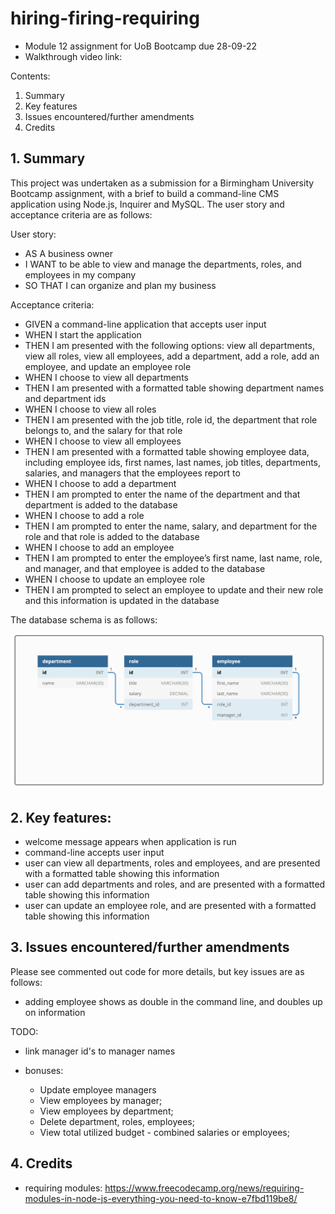 # hiring-firing-requiring
- Module 12 assignment for UoB Bootcamp due 28-09-22
- Walkthrough video link: 

Contents:

1. Summary
2. Key features
3. Issues encountered/further amendments
4. Credits

## 1. Summary

This project was undertaken as a submission for a Birmingham University Bootcamp assignment, with a brief to build a command-line CMS application using Node.js, Inquirer and MySQL.  The user story and acceptance criteria are as follows:

User story:

- AS A business owner
- I WANT to be able to view and manage the departments, roles, and employees in my company
- SO THAT I can organize and plan my business

Acceptance criteria:

- GIVEN a command-line application that accepts user input
- WHEN I start the application
- THEN I am presented with the following options: view all departments, view all roles, view all employees, add a department, add a role, add an employee, and update an employee role
- WHEN I choose to view all departments
- THEN I am presented with a formatted table showing department names and department ids
- WHEN I choose to view all roles
- THEN I am presented with the job title, role id, the department that role belongs to, and the salary for that role
- WHEN I choose to view all employees
- THEN I am presented with a formatted table showing employee data, including employee ids, first names, last names, job titles, departments, salaries, and managers that the employees report to
- WHEN I choose to add a department
- THEN I am prompted to enter the name of the department and that department is added to the database
- WHEN I choose to add a role
- THEN I am prompted to enter the name, salary, and department for the role and that role is added to the database
- WHEN I choose to add an employee
- THEN I am prompted to enter the employee’s first name, last name, role, and manager, and that employee is added to the database
- WHEN I choose to update an employee role
- THEN I am prompted to select an employee to update and their new role and this information is updated in the database

The database schema is as follows:

<img src ="assets/images/Screenshot 2022-09-25 at 14.45.57.png">


## 2. Key features:

- welcome message appears when application is run
- command-line accepts user input
- user can view all departments, roles and employees, and are presented with a formatted table showing this information
- user can add departments and roles, and are presented with a formatted table showing this information
- user can update an employee role, and are presented with a formatted table showing this information


## 3. Issues encountered/further amendments

Please see commented out code for more details, but key issues are as follows:

- adding employee shows as double in the command line, and doubles up on information

TODO: 

- link manager id's to manager names

- bonuses:
    - Update employee managers
    - View employees by manager;
    - View employees by department;
    - Delete department, roles, employees;
    - View total utilized budget - combined salaries or employees;


## 4. Credits

- requiring modules: https://www.freecodecamp.org/news/requiring-modules-in-node-js-everything-you-need-to-know-e7fbd119be8/
